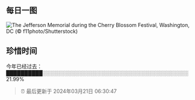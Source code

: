 ## 每日一图

![The Jefferson Memorial during the Cherry Blossom Festival, Washington, DC (© f11photo/Shutterstock)](https://cn.bing.com/th?id=OHR.CherryBlossomsDC_EN-US3285783737_1920x1080.jpg&amp;rf=LaDigue_1920x1080.jpg&amp;pid=hp)


## 珍惜时间

今年已经过去：██████████░░░░░░░░░░░░░░░░░░░░░░░░░░░░░░░░░░░░░░░░ 21.99%

> ⏰ 最后更新于 2024年03月21日 06:30:47
